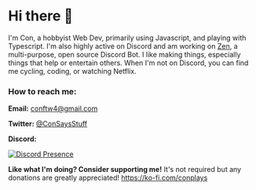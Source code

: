 # Hi there 👋

I'm Con, a hobbyist Web Dev, primarily using Javascript, and playing with Typescript. I'm also highly active on Discord and am working on [Zen](https://www.youtube.com/watch?v=xvz7nTbS_C0), a multi-purpose, open source Discord Bot. I like making things, especially things that help or entertain others. When I'm not on Discord, you can find me cycling, coding, or watching Netflix.

### How to reach me:

**Email:** conftw4@gmail.com

**Twitter:** [@ConSaysStuff](https://twitter.com/ConSaysStuff)

**Discord:** 

[![Discord Presence](https://lanyard.cnrad.dev/api/576665068763086848)](https://discord.com/users/576665068763086848)

**Like what I'm doing? Consider supporting me!**
It's not required but any donations are greatly appreciated! 
https://ko-fi.com/conplays


